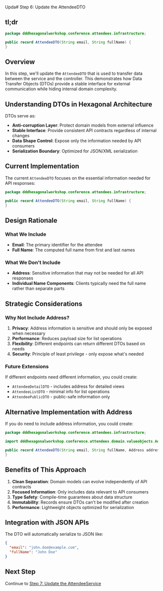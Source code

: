 Upda# Step 6: Update the AttendeeDTO

## tl;dr

```java
package dddhexagonalworkshop.conference.attendees.infrastructure;

public record AttendeeDTO(String email, String fullName) {
}
```

## Overview

In this step, we'll update the `AttendeeDTO` that is used to transfer data between the service and the controller. This demonstrates how Data Transfer Objects (DTOs) provide a stable interface for external communication while hiding internal domain complexity.

## Understanding DTOs in Hexagonal Architecture

DTOs serve as:

- **Anti-corruption Layer**: Protect domain models from external influence
- **Stable Interface**: Provide consistent API contracts regardless of internal changes
- **Data Shape Control**: Expose only the information needed by API consumers
- **Serialization Boundary**: Optimized for JSON/XML serialization

## Current Implementation

The current `AttendeeDTO` focuses on the essential information needed for API responses:

```java
package dddhexagonalworkshop.conference.attendees.infrastructure;

public record AttendeeDTO(String email, String fullName) {
}
```

## Design Rationale

### What We Include

- **Email**: The primary identifier for the attendee
- **Full Name**: The computed full name from first and last names

### What We Don't Include

- **Address**: Sensitive information that may not be needed for all API responses
- **Individual Name Components**: Clients typically need the full name rather than separate parts

## Strategic Considerations

### Why Not Include Address?

1. **Privacy**: Address information is sensitive and should only be exposed when necessary
2. **Performance**: Reduces payload size for list operations
3. **Flexibility**: Different endpoints can return different DTOs based on needs
4. **Security**: Principle of least privilege - only expose what's needed

### Future Extensions

If different endpoints need different information, you could create:

- `AttendeeDetailDTO` - includes address for detailed views
- `AttendeeListDTO` - minimal info for list operations
- `AttendeePublicDTO` - public-safe information only

## Alternative Implementation with Address

If you do need to include address information, you could create:

```java
package dddhexagonalworkshop.conference.attendees.infrastructure;

import dddhexagonalworkshop.conference.attendees.domain.valueobjects.Address;

public record AttendeeDTO(String email, String fullName, Address address) {
}
```

## Benefits of This Approach

1. **Clean Separation**: Domain models can evolve independently of API contracts
2. **Focused Information**: Only includes data relevant to API consumers
3. **Type Safety**: Compile-time guarantees about data structure
4. **Immutability**: Records ensure DTOs can't be modified after creation
5. **Performance**: Lightweight objects optimized for serialization

## Integration with JSON APIs

The DTO will automatically serialize to JSON like:

```json
{
  "email": "john.doe@example.com",
  "fullName": "John Doe"
}
```

## Next Step

Continue to [Step 7: Update the AttendeeService](step7-update-service.md)
